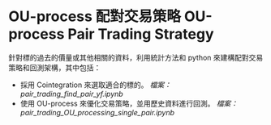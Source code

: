 # OU-process 配對交易策略 OU-process Pair Trading Strategy

針對標的過去的價量或其他相關的資料，利用統計方法和 python 來建構配對交易策略和回測架構，其中包括：

- 採用 Cointegration 來選取適合的標的。 *檔案：pair_trading_find_pair_yf.ipynb*
- 使用 OU-process 來優化交易策略，並用歷史資料進行回測。 *檔案：pair_trading_OU_processing_single_pair.ipynb*
